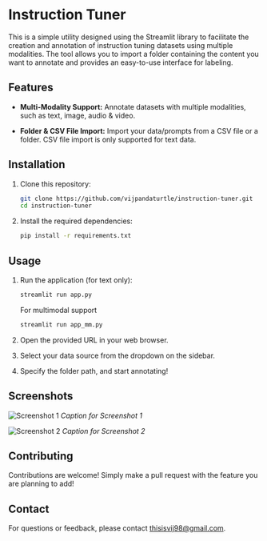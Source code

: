# Instruction Tuner

This is a simple utility designed using the Streamlit library to facilitate the creation and annotation of instruction tuning datasets using multiple modalities. The tool allows you to import a folder containing the content you want to annotate and provides an easy-to-use interface for labeling.

## Features

- **Multi-Modality Support:** Annotate datasets with multiple modalities, such as text, image, audio & video. 

- **Folder & CSV File Import:** Import your data/prompts from a CSV file or a folder. CSV file import is only supported for text data. 

## Installation

1. Clone this repository:

    ```bash
    git clone https://github.com/vijpandaturtle/instruction-tuner.git
    cd instruction-tuner
    ```

2. Install the required dependencies:

    ```bash
    pip install -r requirements.txt
    ```

## Usage

1. Run the application (for text only):

    ```bash
    streamlit run app.py
    ```
   For multimodal support 
   ```bash
   streamlit run app_mm.py
   ```

2. Open the provided URL in your web browser.

3. Select your data source from the dropdown on the sidebar. 

4. Specify the folder path, and start annotating!


## Screenshots

![Screenshot 1](/screenshots/screenshot1.png)
*Caption for Screenshot 1*

![Screenshot 2](/screenshots/screenshot2.png)
*Caption for Screenshot 2*

## Contributing

Contributions are welcome! Simply make a pull request with the feature you are planning to add!

## Contact

For questions or feedback, please contact thisisvij98@gmail.com. 
